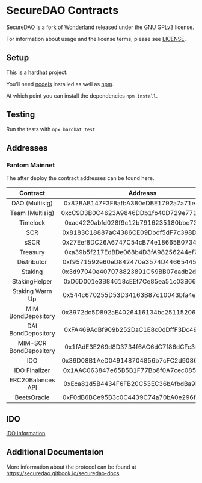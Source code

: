 # SecureDAO Contracts

SecureDAO is a fork of [Wonderland](Wonderland-Money/contracts) released under the GNU GPLv3 license.

For information about usage and the license terms, please see [LICENSE](./LICENSE).

## Setup

This is a [hardhat](https://hardhat.org) project.

You'll need [nodejs](https://nodejs.org) installed as well as [npm](https://npmjs.com).

At which point you can install the dependencies `npm install`.

## Testing

Run the tests with `npx hardhat test`.

## Addresses

### Fantom Mainnet

The after deploy the contract addresses can be found here.

|Contract       | Addresss                                                                                                            | Notes   |
|:-------------:|:-------------------------------------------------------------------------------------------------------------------:|-------|
|DAO (Multisig)         | 0x82BAB147F3F8afbA380eDBE1792a7a71e2c9cb88 | [ftmscan](https://ftmscan.com/address/0x82BAB147F3F8afbA380eDBE1792a7a71e2c9cb88)|
|Team (Multisig)        | 0xcC9D3B0C4623A9846DDb1fb40D729e771A22a157 |[ftmscan](https://ftmscan.com/address/0xcC9D3B0C4623A9846DDb1fb40D729e771A22a157)|
|Timelock               | 0xac4220abfd028f9c12b7916235180bbe73619b00 |[ftmscan](https://ftmscan.com/address/0xac4220abfd028f9c12b7916235180bbe73619b00)|
|SCR                    | 0x8183C18887aC4386CE09Dbdf5dF7c398DAcB2B5a |[ftmscan](https://ftmscan.com/address/0x8183C18887aC4386CE09Dbdf5dF7c398DAcB2B5a)|
|sSCR                   | 0x27Eef8DC26A6747C54cB74e18665B0734d533a17 |[ftmscan](https://ftmscan.com/address/0x27Eef8DC26A6747C54cB74e18665B0734d533a17)|
|Treasury               | 0xa39b5f217EdBDe068b4D3fA98256244ef74774a1 |[ftmscan](https://ftmscan.com/address/0xa39b5f217EdBDe068b4D3fA98256244ef74774a1)|
|Distributor            | 0xf9571592e60eD842470e3574D44665445156C77f |[ftmscan](https://ftmscan.com/address/0xf9571592e60eD842470e3574D44665445156C77f)|
|Staking                | 0x3d97040e407078823891C59BB07eadb2dDF3AE32 |[ftmscan](https://ftmscan.com/address/0x3d97040e407078823891C59BB07eadb2dDF3AE32)|
|StakingHelper          | 0xD6D001e3B84618cEEf7Ce85ea51c03B66c2caEB7 |[ftmscan](https://ftmscan.com/address/0xD6D001e3B84618cEEf7Ce85ea51c03B66c2caEB7)|
|Staking Warm Up        | 0x544c670255D53D34163B87c10043bfa4e4d84F34 |[ftmscan](https://ftmscan.com/address/0x544c670255D53D34163B87c10043bfa4e4d84F34)|
|MIM BondDepository     | 0x3972dc5D892aE4026416134bc251152067DB0665 |[ftmscan](https://ftmscan.com/address/0x3972dc5D892aE4026416134bc251152067DB0665)|
|DAI BondDepository     | 0xFA469AdBf909b252DaC1E8c0dDffF3Dc49547D38 |[ftmscan](https://ftmscan.com/address/0xFA469AdBf909b252DaC1E8c0dDffF3Dc49547D38)|
|MIM-SCR BondDepository | 0x1fAdE3E269d8D3734f6AC6dC7f86dCFc3f1F73A5 |[ftmscan](https://ftmscan.com/address/0x1fAdE3E269d8D3734f6AC6dC7f86dCFc3f1F73A5)|
|IDO                    | 0x39D08B1AeD049148704856b7cFC2d908689dFAa9 |[ftmscan](https://ftmscan.com/address/0x39D08B1AeD049148704856b7cFC2d908689dFAa9)|
|IDO Finalizer          | 0x1AAC063847e65B5B1F77Bb8f0A7cec085eFB28cd |[ftmscan](https://ftmscan.com/address/0x1AAC063847e65B5B1F77Bb8f0A7cec085eFB28cd)|
|ERC20Balances API      | 0xEca81d5B4434F6FB20C53EC36bAfbdBa9b2e25E7 |[ftmscan](https://ftmscan.com/address/0xEca81d5B4434F6FB20C53EC36bAfbdBa9b2e25E7)|
|BeetsOracle| 0xF0dB6BCe95B3c0C4439C74a70bA0e296f8b645E2



## IDO

[IDO information](./docs/ido.md)

## Additional Documentaion

More information about the protocol can be found at https://securedao.gitbook.io/securedao-docs.
